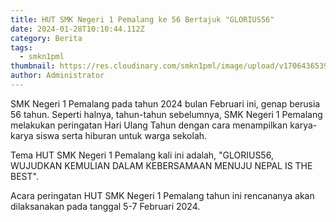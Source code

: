 ```yaml
---
title: HUT SMK Negeri 1 Pemalang ke 56 Bertajuk "GLORIUS56"
date: 2024-01-28T10:10:44.112Z
category: Berita
tags:
  - smkn1pml
thumbnail: https://res.cloudinary.com/smkn1pml/image/upload/v1706436539/56-removebg-preview_nq18gw.png
author: Administrator
---
```

SMK Negeri 1 Pemalang pada tahun 2024 bulan Februari ini, genap berusia 56 tahun. Seperti halnya, tahun-tahun sebelumnya, SMK Negeri 1 Pemalang melakukan peringatan Hari Ulang Tahun dengan cara menampilkan karya-karya siswa serta hiburan untuk warga sekolah.

Tema HUT SMK Negeri 1 Pemalang kali ini adalah, "GLORIUS56, WUJUDKAN KEMULIAN DALAM KEBERSAMAAN MENUJU NEPAL IS THE BEST".

Acara peringatan HUT SMK Negeri 1 Pemalang tahun ini rencananya akan dilaksanakan pada tanggal 5-7 Februari 2024.